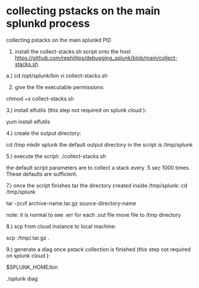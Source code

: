 # collecting pstacks on the main splunkd process
collecting pstacks on the main splunkd PID


1. install the collect-stacks.sh script onto the host
https://github.com/rephillips/debugging_splunk/blob/main/collect-stacks.sh

a.) cd /opt/splunk/bin
vi collect-stacks.sh


2. give the file executable permissions:

chmod +x collect-stacks.sh

3.) install elfutils (this step not required on splunk cloud ):

yum install elfutils

4.) create the output directory:

cd /tmp
mkdir splunk
the default output directory in the script is /tmp/splunk


5.) execute the script:
./collect-stacks.sh

the default script parameters are to collect a stack every .5 sec 1000 times. These defaults are sufficient.

7.) once the script finishes tar the directory created inside /tmp/splunk:
cd /tmp/splunk

tar -zcvf archive-name.tar.gz source-directory-name

note: it is normal to see .err for each .out file
move file to /tmp directory

8.) scp from cloud instance to local machine:

scp <indexer-host>:/tmp/<archive-name>.tar.gz .

9.) generate a diag once pstack collection is finished (this step not required on splunk cloud ):

$SPLUNK_HOME/bin

./splunk diag
